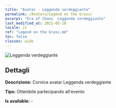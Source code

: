 ```yaml
---
title: "Avatar - Leggenda verdeggiante"
permalink: /Avatars/Legend on the Grass/
excerpt: "Era of Chaos  Leggenda verdeggiante"
last_modified_at: 2021-05-18
locale: it
ref: "Legend on the Grass.md"
toc: false
classes: wide
---
```

 ![Leggenda verdeggiante](/images/a/avatarFrame_64.png)

## Dettagli

 **Descrizione:** Cornice avatar Leggenda verdeggiante 

 **Tips:** Ottenibile partecipando all'evento 

 **Is available:**  - 

